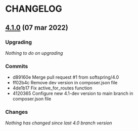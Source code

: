 # CHANGELOG

## [4.1.0](https://github.com/softspring/admin-bundle/releases/tag/4.1.0) (07 mar 2022)

### Upgrading

*Nothing to do on upgrading*

### Commits

- d89160e Merge pull request #1 from softspring/4.0
- ff02b4c Remove dev version in composer.json file
- 4de1b17 Fix active_for_routes function
- 4120365 Configure new 4.1-dev version to main branch in composer.json file

### Changes

*Nothing has changed since last 4.0 branch version*
